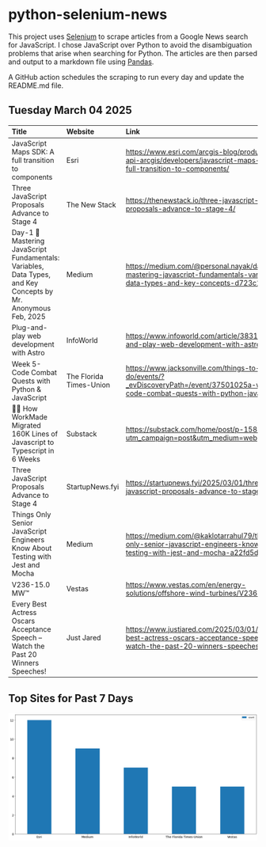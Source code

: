 # python-selenium-news

This project uses [Selenium](https://www.seleniumhq.org/) to scrape articles from a Google News search for JavaScript.
I chose JavaScript over Python to avoid the disambiguation problems that arise when searching for Python.
The articles are then parsed and output to a markdown file using [Pandas](https://pandas.pydata.org/).

A GitHub action schedules the scraping to run every day and update the README.md file.

## Tuesday March 04 2025


| Title                                                                                                          | Website                 | Link                                                                                                                                 |
|:---------------------------------------------------------------------------------------------------------------|:------------------------|:-------------------------------------------------------------------------------------------------------------------------------------|
| JavaScript Maps SDK: A full transition to components                                                           | Esri                    | https://www.esri.com/arcgis-blog/products/js-api-arcgis/developers/javascript-maps-sdk-a-full-transition-to-components/              |
| Three JavaScript Proposals Advance to Stage 4                                                                  | The New Stack           | https://thenewstack.io/three-javascript-proposals-advance-to-stage-4/                                                                |
| Day-1 🚀Mastering JavaScript Fundamentals: Variables, Data Types, and Key Concepts  by Mr. Anonymous  Feb, 2025 | Medium                  | https://medium.com/@personal.nayak/day-1-mastering-javascript-fundamentals-variables-data-types-and-key-concepts-d723c11008b9        |
| Plug-and-play web development with Astro                                                                       | InfoWorld               | https://www.infoworld.com/article/3831686/plug-and-play-web-development-with-astro-js.html                                           |
| Week 5- Code Combat Quests with Python & JavaScript                                                            | The Florida Times-Union | https://www.jacksonville.com/things-to-do/events/?_evDiscoveryPath=/event/37501025a-week-5-code-combat-quests-with-python-javascript |
| 🍔🧠 How WorkMade Migrated 160K Lines of Javascript to Typescript in 6 Weeks                                     | Substack                | https://substack.com/home/post/p-158222426?utm_campaign=post&utm_medium=web                                                          |
| Three JavaScript Proposals Advance to Stage 4                                                                  | StartupNews.fyi         | https://startupnews.fyi/2025/03/01/three-javascript-proposals-advance-to-stage-4/                                                    |
| Things Only Senior JavaScript Engineers Know About Testing with Jest and Mocha                                 | Medium                  | https://medium.com/@kaklotarrahul79/things-only-senior-javascript-engineers-know-about-testing-with-jest-and-mocha-a22fd5df5231      |
| V236-15.0 MW™                                                                                                  | Vestas                  | https://www.vestas.com/en/energy-solutions/offshore-wind-turbines/V236-15MW                                                          |
| Every Best Actress Oscars Acceptance Speech – Watch the Past 20 Winners Speeches!                              | Just Jared              | https://www.justjared.com/2025/03/01/every-best-actress-oscars-acceptance-speech-watch-the-past-20-winners-speeches/2/               |
## Top Sites for Past 7 Days

![Graph of Top Sites](https://raw.githubusercontent.com/dan-mba/python-selenium-news/main/last-week.png)
